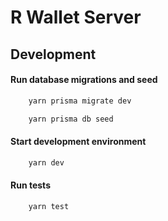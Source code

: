 # R Wallet Server

## Development

#### Run database migrations and seed

```bash
    yarn prisma migrate dev
```

```bash
    yarn prisma db seed
```

#### Start development environment

```bash
    yarn dev
```

#### Run tests

```bash
    yarn test
```
